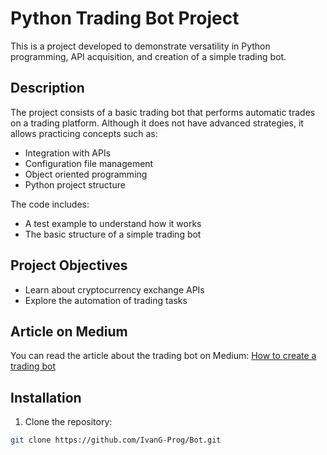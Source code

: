 # Python Trading Bot Project

This is a project developed to demonstrate versatility in Python programming, API acquisition, and creation of a simple trading bot.

## Description
The project consists of a basic trading bot that performs automatic trades on a trading platform. Although it does not have advanced strategies, it allows practicing concepts such as:
- Integration with APIs
- Configuration file management
- Object oriented programming
- Python project structure

The code includes:
- A test example to understand how it works
- The basic structure of a simple trading bot

## Project Objectives
- Learn about cryptocurrency exchange APIs
- Explore the automation of trading tasks

## Article on Medium
You can read the article about the trading bot on Medium:
[How to create a trading bot](https://medium.com/@ivanjesusgarcia1/how-to-create-an-automated-trading-bot-5b61d75ab6ac)

## Installation
1. Clone the repository:
````bash
git clone https://github.com/IvanG-Prog/Bot.git









